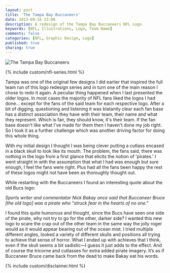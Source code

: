 ```yaml
---
layout: post
title: 'The Tampa Bay Buccaneers'
date: 2013-09-16 23:08
description: A redesign of the Tampa Bay Buccaneers NFL Logo
keywords: [NFL, Illustrations, Logo, Team Name]
comments: false
categories: [NFL, Graphic Design, Logo]
published: true
sharing: true
---
```


<div class="post-thumb">
    <img src="{{ root_url }}/assets/images/work/blog/NFCS-TampaBay.jpg" alt="The Tampa Bay Buccaneers" />
</div>

{% include custom/nfl-series.html %}

Tampa was one of the original few designs I did earlier that inspired the full team run of this logo redesign series and in turn one of the main reason I chose to redo it again. A peculiar thing happened when I last presented the older logos. In most cases the majority of NFL fans liked the logos I had done… except for the fans of the said team for each respective logo. After a bit of digging, questioning and listening it was blatantly clear each fan base has a distinct association they have with their team, their name and what they represent. Which is fair, they should know, it's their team. If the fan base doesn't like what I've made for them then I haven't done my job right. So I took it as a further challenge which was another driving factor for doing this whole thing.

With my initial design I thought I was being clever putting a cutlass encased in a black skull to look like its mouth. The problem, the fans said, there was nothing in the logo from a first glance that elicits the notion of 'pirates.' I went straight in with the assumption that what I had was enough but sure enough, I feel the fans were right. Plus had all the fans been happy the rest of these logos might not have been as thoroughly thought out.

While restarting with the Buccaneers I found an interesting quote about the old Bucs logo:

*Sports writer and commentator Nick Bakay once said that Buccaneer Bruce [the old logo] was a pirate who "struck fear in the hearts of no one."*

I found this quite humorous and thought, since the Bucs have seen one side of the pirate, why not try to go for the other, darker side? I wanted this new logo to scare the crap out of the other team in the same way the jolly roger would as it would appear bearing out of the ocean mist. I tried multiple different angles, looked a variety of different skulls and positions all trying to achieve that sense of horror. What I ended up with achieves that I think, even if the skull seems a bit sadistic—I guess it just adds to the effect. And of course the tricorne and cutlasses for extra added pirate imagery. It’s as if Buccaneer Bruce came back from the dead to make Bakay eat his words.

{% include custom/disclaimer.html %}